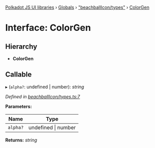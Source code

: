 [Polkadot JS UI libraries](../README.md) › [Globals](../globals.md) › ["beachballIcon/types"](../modules/_beachballicon_types_.md) › [ColorGen](_beachballicon_types_.colorgen.md)

# Interface: ColorGen

## Hierarchy

* **ColorGen**

## Callable

▸ (`alpha?`: undefined | number): *string*

*Defined in [beachballIcon/types.ts:7](https://github.com/polkadot-js/ui/blob/dee9cdb3/packages/ui-shared/src/beachballIcon/types.ts#L7)*

**Parameters:**

Name | Type |
------ | ------ |
`alpha?` | undefined &#124; number |

**Returns:** *string*
